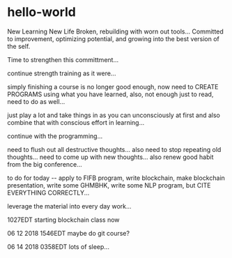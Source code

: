 # hello-world
New Learning New Life
Broken, rebuilding with worn out tools...
Committed to improvement, optimizing potential, and growing into the best version of the self.

Time to strengthen this committment... 

continue strength training as it were...

simply finishing a course is no longer good enough, now need to CREATE PROGRAMS using what you have learned, also, not enough just to read, need to do as well...

just play a lot and take things in as you can unconsciously at first and also combine that with conscious effort in learning...

continue with the programming...

need to flush out all destructive thoughts... also need to stop repeating old thoughts... need to come up with new thoughts...
also renew good habit from the big conference...

to do for today -- apply to FIFB program, write blockchain, make blockchain presentation, write some GHMBHK, write some NLP program, but CITE EVERYTHING CORRECTLY...

leverage the material into every day work...

1027EDT starting blockchain class now

06 12 2018 1546EDT maybe do git course?

06 14 2018 0358EDT lots of sleep...

